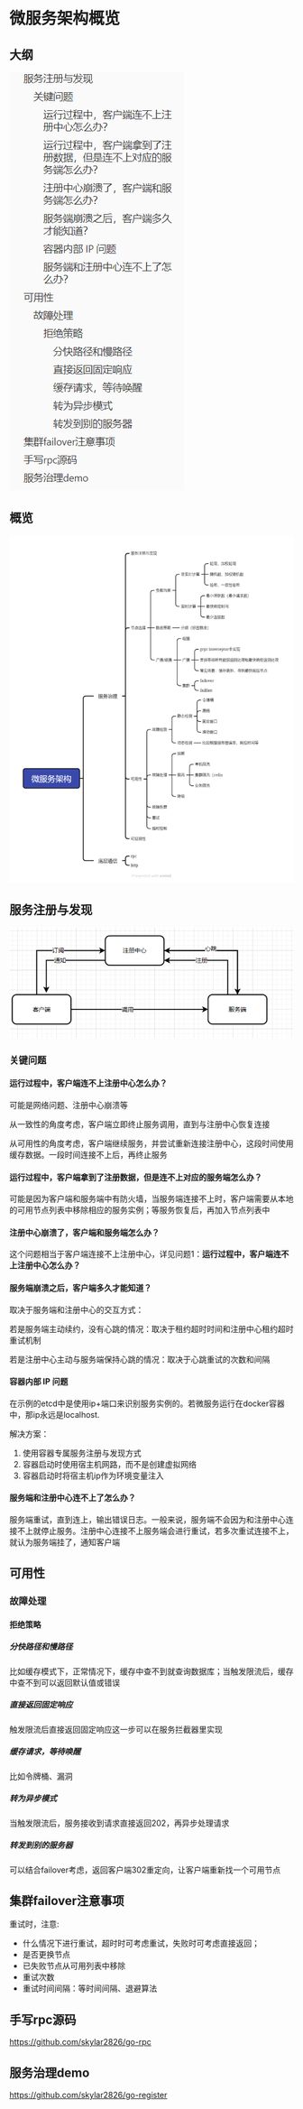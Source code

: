 # 微服务架构概览

## 大纲

![image-20250320184337097](微服务架构概览.assets/image-20250320184337097.png)

## 概览

![微服务架构](微服务架构概览.assets/微服务架构-17424665084942.png)

## 服务注册与发现

![image-20250318145517872](微服务架构概览.assets/image-20250318145517872.png)

### 关键问题

#### 运行过程中，客户端连不上注册中心怎么办？

可能是网络问题、注册中心崩溃等

从一致性的角度考虑，客户端立即终止服务调用，直到与注册中心恢复连接

从可用性的角度考虑，客户端继续服务，并尝试重新连接注册中心，这段时间使用缓存数据。一段时间连接不上后，再终止服务

#### 运行过程中，客户端拿到了注册数据，但是连不上对应的服务端怎么办？

可能是因为客户端和服务端中有防火墙，当服务端连接不上时，客户端需要从本地的可用节点列表中移除相应的服务实例；等服务恢复后，再加入节点列表中

#### 注册中心崩溃了，客户端和服务端怎么办？

这个问题相当于客户端连接不上注册中心，详见问题1：**运行过程中，客户端连不上注册中心怎么办？**

#### 服务端崩溃之后，客户端多久才能知道？

取决于服务端和注册中心的交互方式：

若是服务端主动续约，没有心跳的情况：取决于租约超时时间和注册中心租约超时重试机制

若是注册中心主动与服务端保持心跳的情况：取决于心跳重试的次数和间隔

#### 容器内部 IP 问题

在示例的etcd中是使用ip+端口来识别服务实例的。若微服务运行在docker容器中，那ip永远是localhost.

解决方案：

1. 使用容器专属服务注册与发现方式
2. 容器启动时使用宿主机网路，而不是创建虚拟网络
3. 容器启动时将宿主机ip作为环境变量注入

#### 服务端和注册中心连不上了怎么办？

服务端重试，直到连上，输出错误日志。一般来说，服务端不会因为和注册中心连接不上就停止服务。注册中心连接不上服务端会进行重试，若多次重试连接不上，就认为服务端挂了，通知客户端

## 可用性

### 故障处理

#### 拒绝策略 

##### 分快路径和慢路径

比如缓存模式下，正常情况下，缓存中查不到就查询数据库；当触发限流后，缓存中查不到可以返回默认值或错误 

##### 直接返回固定响应

触发限流后直接返回固定响应这一步可以在服务拦截器里实现 

##### 缓存请求，等待唤醒

比如令牌桶、漏洞 

##### 转为异步模式

当触发限流后，服务接收到请求直接返回202，再异步处理请求 

##### 转发到别的服务器

可以结合failover考虑，返回客户端302重定向，让客户端重新找一个可用节点

## 集群failover注意事项

重试时，注意: 

- 什么情况下进行重试，超时时可考虑重试，失败时可考虑直接返回； 
-  是否更换节点 
- 已失败节点从可用列表中移除 
- 重试次数 
- 重试时间间隔：等时间间隔、退避算法

## 手写rpc源码

https://github.com/skylar2826/go-rpc

## 服务治理demo

https://github.com/skylar2826/go-register